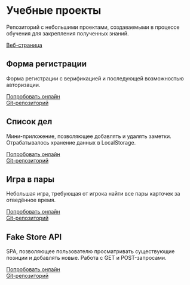 # Учебные проекты

Репозиторий с небольшими проектами, создаваемыми в процессе обучения для закрепления полученных знаний.

[Веб-страница](https://mdshishov.github.io)

## Форма регистрации

Форма регистрации с верификацией и последующей возможностью авторизации.

[Попробовать онлайн](https://mdshishov.github.io/projects/registration)<br/>
[Git-репозиторий](https://github.com/mdshishov/mdshishov.github.io/tree/main/projects/registration)

## Список дел

Мини-приложение, позволяющее добавлять и удалять заметки. Отрабатывалось хранение данных в LocalStorage.

[Попробовать онлайн](https://mdshishov.github.io/projects/todo-list)<br/>
[Git-репозиторий](https://github.com/mdshishov/mdshishov.github.io/tree/main/projects/todo-list)

## Игра в пары

Небольшая игра, требующая от игрока найти все пары карточек за отведённое время.

[Попробовать онлайн](https://mdshishov.github.io/projects/card-game)<br/>
[Git-репозиторий](https://github.com/mdshishov/mdshishov.github.io/tree/main/projects/card-game)

## Fake Store API

SPA, позволяющее пользователю просматривать существующие позиции и добавлять новые. Работа с GET и POST-запросами.

[Попробовать онлайн](https://mdshishov.github.io/projects/fake-store)<br/>
[Git-репозиторий](https://github.com/mdshishov/mdshishov.github.io/tree/main/projects/fake-store)
